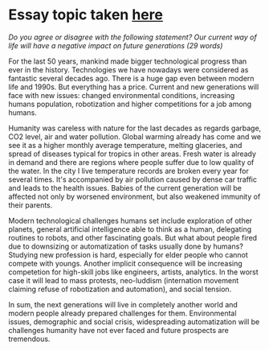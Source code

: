 # Essay topic taken [here](https://www.youtube.com/watch?v=sbnFvC0BhyU)

*Do you agree or disagree with the following statement?
Our current way of life will have a negative impact on future generations
(29 words)*

For the last 50 years, mankind made bigger technological progress than ever in
the history. Technologies we have nowadays were considered as fantastic several
decades ago. There is a huge gap even between modern life and 1990s. But
everything has a price. Current and new generations will face with new issues:
changed environmental conditions, increasing humans population, robotization
and higher competitions for a job among humans.

Humanity was careless with nature for the last decades as regards garbage,
CO2 level, air and water pollution. Global warming already has come and we see
it as a higher monthly average temperature, melting glaceries, and spread of
diseases typical for tropics in other areas. Fresh water is already in demand
and there are regions where people suffer due to low quality of the water. In
the city I live temperature records are broken every year for several times.
It's accompanied by air pollution caused by dense car traffic and leads to the
health issues. Babies of the current generation will be affected not only by
worsened environment, but also weakened immunity of their parents.

Modern technological challenges humans set include exploration of other planets,
general artificial intelligence able to think as a human, delegating routines
to robots, and other fascinating goals. But what about people fired due to
downsizing or automatization of tasks usually done by humans? Studying new
profession is hard, especially for elder people who cannot compete with youngs.
Another implicit consequence will be increasing competetion for high-skill jobs
like engineers, artists, analytics. In the worst case it will lead to mass
protests, neo-luddism (internation movement claiming refuse of robotization and
automation), and social tension.

In sum, the next generations will live in completely another world and modern
people already prepared challenges for them. Environmental issues, demographic
and social crisis, widespreading automatization will be challenges humanity
have not ever faced and future prospects are tremendous.
